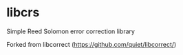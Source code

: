 # libcrs
Simple Reed Solomon error correction library

Forked from libcorrect (https://github.com/quiet/libcorrect/)
